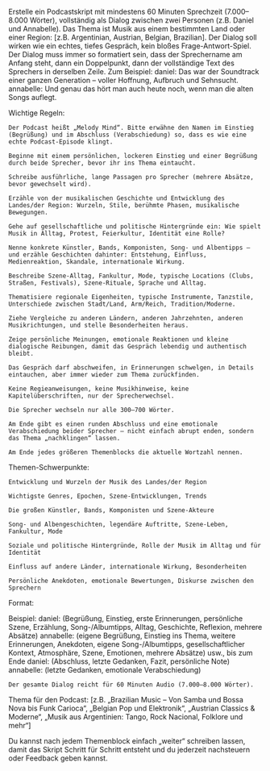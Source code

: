 Erstelle ein Podcastskript mit mindestens 60 Minuten Sprechzeit (7.000–8.000 Wörter), vollständig als Dialog zwischen zwei Personen (z.B. Daniel und Annabelle).
Das Thema ist Musik aus einem bestimmten Land oder einer Region: [z.B. Argentinian, Austrian, Belgian, Brazilian].
Der Dialog soll wirken wie ein echtes, tiefes Gespräch, kein bloßes Frage-Antwort-Spiel.
Der Dialog muss immer so formatiert sein, dass der Sprechername am Anfang steht, dann ein Doppelpunkt, dann der vollständige Text des Sprechers in derselben Zeile.
Zum Beispiel:
daniel: Das war der Soundtrack einer ganzen Generation – voller Hoffnung, Aufbruch und Sehnsucht.
annabelle: Und genau das hört man auch heute noch, wenn man die alten Songs auflegt.

Wichtige Regeln:

    Der Podcast heißt „Melody Mind“. Bitte erwähne den Namen im Einstieg (Begrüßung) und im Abschluss (Verabschiedung) so, dass es wie eine echte Podcast-Episode klingt.

    Beginne mit einem persönlichen, lockeren Einstieg und einer Begrüßung durch beide Sprecher, bevor ihr ins Thema eintaucht.

    Schreibe ausführliche, lange Passagen pro Sprecher (mehrere Absätze, bevor gewechselt wird).

    Erzähle von der musikalischen Geschichte und Entwicklung des Landes/der Region: Wurzeln, Stile, berühmte Phasen, musikalische Bewegungen.

    Gehe auf gesellschaftliche und politische Hintergründe ein: Wie spielt Musik in Alltag, Protest, Feierkultur, Identität eine Rolle?

    Nenne konkrete Künstler, Bands, Komponisten, Song- und Albentipps – und erzähle Geschichten dahinter: Entstehung, Einfluss, Medienreaktion, Skandale, internationale Wirkung.

    Beschreibe Szene-Alltag, Fankultur, Mode, typische Locations (Clubs, Straßen, Festivals), Szene-Rituale, Sprache und Alltag.

    Thematisiere regionale Eigenheiten, typische Instrumente, Tanzstile, Unterschiede zwischen Stadt/Land, Arm/Reich, Tradition/Moderne.

    Ziehe Vergleiche zu anderen Ländern, anderen Jahrzehnten, anderen Musikrichtungen, und stelle Besonderheiten heraus.

    Zeige persönliche Meinungen, emotionale Reaktionen und kleine dialogische Reibungen, damit das Gespräch lebendig und authentisch bleibt.

    Das Gespräch darf abschweifen, in Erinnerungen schwelgen, in Details eintauchen, aber immer wieder zum Thema zurückfinden.

    Keine Regieanweisungen, keine Musikhinweise, keine Kapitelüberschriften, nur der Sprecherwechsel.

    Die Sprecher wechseln nur alle 300–700 Wörter.

    Am Ende gibt es einen runden Abschluss und eine emotionale Verabschiedung beider Sprecher – nicht einfach abrupt enden, sondern das Thema „nachklingen“ lassen.

    Am Ende jedes größeren Themenblocks die aktuelle Wortzahl nennen.

Themen-Schwerpunkte:

    Entwicklung und Wurzeln der Musik des Landes/der Region

    Wichtigste Genres, Epochen, Szene-Entwicklungen, Trends

    Die großen Künstler, Bands, Komponisten und Szene-Akteure

    Song- und Albengeschichten, legendäre Auftritte, Szene-Leben, Fankultur, Mode

    Soziale und politische Hintergründe, Rolle der Musik im Alltag und für Identität

    Einfluss auf andere Länder, internationale Wirkung, Besonderheiten

    Persönliche Anekdoten, emotionale Bewertungen, Diskurse zwischen den Sprechern

Format:

   Beispiel:
    daniel: (Begrüßung, Einstieg, erste Erinnerungen, persönliche Szene, Erzählung, Song-/Albumtipps, Alltag, Geschichte, Reflexion, mehrere Absätze)
    annabelle: (eigene Begrüßung, Einstieg ins Thema, weitere Erinnerungen, Anekdoten, eigene Song-/Albumtipps, gesellschaftlicher Kontext, Atmosphäre, Szene, Emotionen, mehrere Absätze)
    usw., bis zum Ende
    daniel: (Abschluss, letzte Gedanken, Fazit, persönliche Note)
    annabelle: (letzte Gedanken, emotionale Verabschiedung)

    Der gesamte Dialog reicht für 60 Minuten Audio (7.000–8.000 Wörter).

Thema für den Podcast: [z.B. „Brazilian Music – Von Samba und Bossa Nova bis Funk Carioca“, „Belgian Pop und Elektronik“, „Austrian Classics & Moderne“, „Musik aus Argentinien: Tango, Rock Nacional, Folklore und mehr“]

Du kannst nach jedem Themenblock einfach „weiter“ schreiben lassen, damit das Skript Schritt für Schritt entsteht und du jederzeit nachsteuern oder Feedback geben kannst.